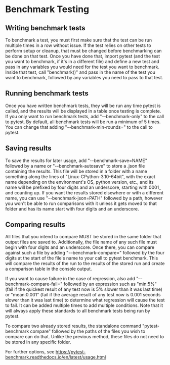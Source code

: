 # Benchmark Testing

## Writing benchmark tests

To benchmark a test, you must first make sure that the test can be run multiple times in a row without issue. If the test relies on other tests to perform setup or cleanup, that must be changed before benchmarking can be done on that test. Once you have done that, import pytest (and the test you want to benchmark, if it's in a different file) and define a new test and pass in any variables you would need for the test you want to benchmark. Inside that test, call "benchmark()" and pass in the name of the test you want to benchmark, followed by any variables you need to pass to that test.

## Running benchmark tests

Once you have written benchmark tests, they will be run any time pytest is called, and the results will be displayed in a table once testing is complete. If you only want to run benchmark tests, add "--benchmark-only" to the call to pytest. By default, all benchmark tests will be run a minimum of 5 times. You can change that adding "--benchmark-min-rounds=" to the call to pytest. 

## Saving results

To save the results for later usage, add "--benchmark-save=NAME" followed by a name or "--benchmark-autosave" to store a .json file containing the results. This file will be stored in a folder with a name something along the lines of "Linux-CPython-3.10-64bit", with the exact name depending on the environment's OS, python version, etc., and its name will be prefixed by four digits and an underscore, starting with 0001_ and counting up. If you want the results stored elsewhere or with a different name, you can use "--benchmark-json=PATH" followed by a path, however you won't be able to run comparisons with it unless it gets moved to that folder and has its name start with four digits and an underscore.

## Comparing results

All files that you intend to compare MUST be stored in the same folder that output files are saved to. Additionally, the file name of any such file must begin with four digits and an underscore. Once there, you can compare against such a file by adding "-–benchmark-compare=" followed by the four digits at the start of the file's name to your call to pytest benchmark. This will compare the results of the run to the results of the stored run and create a comparison table in the console output. 

If you want to cause failure in the case of regression, also add "–-benchmark-compare-fail=" followed by an expression such as "min:5%" (fail if the quickest result of any test now is 5% slower than it was last time) or "mean:0.001" (fail if the average result of any test now is 0.001 seconds slower than it was last time) to determine what regression will cause the test to fail. It can be added multiple times to add multiple conditions. Note that it will always apply these standards to all benchmark tests being run by pytest.

To compare two already stored results, the standalone command "pytest-benchmark compare" followed by the paths of the files you wish to compare can do that. Unlike the previous method, these files do not need to be stored in any specific folder.


For further options, see https://pytest-benchmark.readthedocs.io/en/latest/usage.html